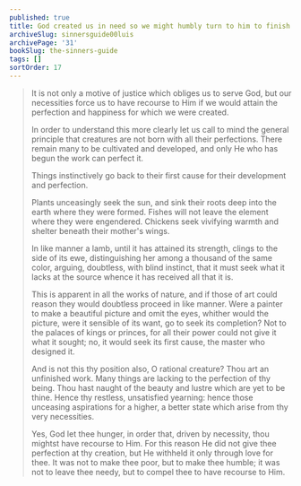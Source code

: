 ```yaml
---
published: true
title: God created us in need so we might humbly turn to him to finish the work of our creation
archiveSlug: sinnersguide00luis
archivePage: '31'
bookSlug: the-sinners-guide
tags: []
sortOrder: 17
---
```


> It is not only a motive of justice which obliges us to serve God, but our necessities force us to have recourse to Him if we would attain the perfection and happiness for which we were created.
>
> In order to understand this more clearly let us call to mind the general principle that creatures are not born with all their perfections. There remain many to be cultivated and developed, and only He who has begun the work can perfect it.
>
> Things instinctively go back to their first cause for their development and perfection.
>
> Plants unceasingly seek the sun, and sink their roots deep into the earth where they were formed. Fishes will not leave the element where they were engendered. Chickens seek vivifying warmth and shelter beneath their mother's wings.
>
> In like manner a lamb, until it has attained its strength, clings to the side of its ewe, distinguishing her among a thousand of the same color, arguing, doubtless, with blind instinct, that it must seek what it lacks at the source whence it has received all that it is.
>
> This is apparent in all the works of nature, and if those of art could reason they would doubtless proceed in like manner. Were a painter to make a beautiful picture and omit the eyes, whither would the picture, were it sensible of its want, go to seek its completion? Not to the palaces of kings or princes, for all their power could not give it what it sought; no, it would seek its first cause, the master who designed it.
>
> And is not this thy position also, O rational creature? Thou art an unfinished work. Many things are lacking to the perfection of thy being. Thou hast naught of the beauty and lustre which are yet to be thine. Hence thy restless, unsatisfied yearning: hence those unceasing aspirations for a higher, a better state which arise from thy very necessities.
>
> Yes, God let thee hunger, in order that, driven by necessity, thou mightst have recourse to Him. For this reason He did not give thee perfection at thy creation, but He withheld it only through love for thee. It was not to make thee poor, but to make thee humble; it was not to leave thee needy, but to compel thee to have recourse to Him.
